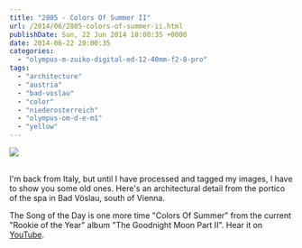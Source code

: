 ```yaml
---
title: "2805 - Colors Of Summer II"
url: /2014/06/2805-colors-of-summer-ii.html
publishDate: Sun, 22 Jun 2014 18:00:35 +0000
date: 2014-06-22 20:00:35
categories: 
  - "olympus-m-zuiko-digital-ed-12-40mm-f2-8-pro"
tags: 
  - "architecture"
  - "austria"
  - "bad-voslau"
  - "color"
  - "niederosterreich"
  - "olympus-om-d-e-m1"
  - "yellow"
---
```

<div class="container">
<div class="center"><a target="_blank" href="https://d25zfm9zpd7gm5.cloudfront.net/1200x1200/2014/20140608_110546_lr.jpg"><img src="https://d25zfm9zpd7gm5.cloudfront.net/0600x0600/2014/20140608_110546_lr.jpg" /></a></div>
</div>
<br />

I'm back from Italy, but until I have processed and tagged my images, I have to show you some old ones. Here's an architectural detail from the portico of the spa in Bad Vöslau, south of Vienna. 

The Song of the Day is one more time "Colors Of Summer" from the current "Rookie of the Year" album "The Goodnight Moon Part II". Hear it on <a href="https://www.youtube.com/watch?v=8E18jY5xnqY" target="_blank">YouTube</a>.
